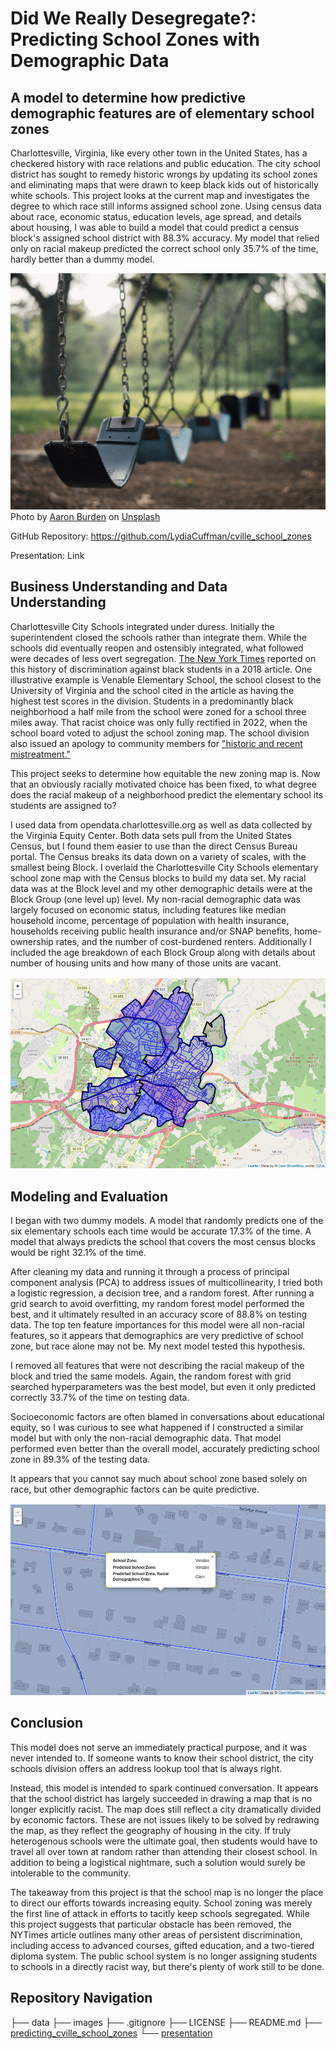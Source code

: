 # Did We Really Desegregate?: Predicting School Zones with Demographic Data
## A model to determine how predictive demographic features are of elementary school zones

Charlottesville, Virginia, like every other town in the United States, has a checkered history with race relations and public education. The city school district has sought to remedy historic wrongs by updating its school zones and eliminating maps that were drawn to keep black kids out of historically white schools. This project looks at the current map and investigates the degree to which race still informs assigned school zone. Using census data about race, economic status, education levels, age spread, and details about housing, I was able to build a model that could predict a census block's assigned school district with 88.3% accuracy. My model that relied only on racial makeup predicted the correct school only 35.7% of the time, hardly better than a dummy model.
 
![swings](images/aaron-burden-ob6O_xd67O0-unsplash.jpg)
Photo by <a href="https://unsplash.com/@aaronburden?utm_source=unsplash&utm_medium=referral&utm_content=creditCopyText">Aaron Burden</a> on <a href="https://unsplash.com/photos/ob6O_xd67O0?utm_source=unsplash&utm_medium=referral&utm_content=creditCopyText">Unsplash</a>
 
GitHub Repository: https://github.com/LydiaCuffman/cville_school_zones

Presentation: Link


## Business Understanding and Data Understanding
Charlottesville City Schools integrated under duress. Initially the superintendent closed the schools rather than integrate them. While the schools did eventually reopen and ostensibly integrated, what followed were decades of less overt segregation. <a href="https://www.nytimes.com/2018/10/16/us/charlottesville-riots-black-students-schools.html">The New York Times</a> reported on this history of discrimination against black students in a 2018 article. One illustrative example is Venable Elementary School, the school closest to the University of Virginia and the school cited in the article as having the highest test scores in the division. Students in a predominantly black neighborhood a half mile from the school were zoned for a school three miles away. That racist choice was only fully rectified in 2022, when the school board voted to adjust the school zoning map. The school division also issued an apology to community members for <a href="https://www.cvilletomorrow.org/after-half-a-century-bussing-kids-from-a-historically-black-public-housing-community-away-from-their-neighborhood-school-city-schools-votes-to-rezone-venable/">"historic and recent mistreatment."</a>

This project seeks to determine how equitable the new zoning map is. Now that an obviously racially motivated choice has been fixed, to what degree does the racial makeup of a neighborhood predict the elementary school its students are assigned to?

I used data from opendata.charlottesville.org as well as data collected by the Virginia Equity Center. Both data sets pull from the United States Census, but I found them easier to use than the direct Census Bureau portal. The Census breaks its data down on a variety of scales, with the smallest being Block. I overlaid the Charlottesville City Schools elementary school zone map with the Census blocks to build my data set. My racial data was at the Block level and my other demographic details were at the Block Group (one level up) level. My non-racial demographic data was largely focused on economic status, including features like median household income, percentage of population with health insurance, households receiving public health insurance and/or SNAP benefits, home-ownership rates, and the number of cost-burdened renters. Additionally I included the age breakdown of each Block Group along with details about number of housing units and how many of those units are vacant. 

![school zones](images/school_zones.png)

## Modeling and Evaluation

I began with two dummy models. A model that randomly predicts one of the six elementary schools each time would be accurate 17.3% of the time. A model that always predicts the school that covers the most census blocks would be right 32.1% of the time.

After cleaning my data and running it through a process of principal component analysis (PCA) to address issues of multicollinearity, I tried both a logistic regression, a decision tree, and a random forest. After running a grid search to avoid overfitting, my random forest model performed the best, and it ultimately resulted in an accuracy score of 88.8% on testing data. The top ten feature importances for this model were all non-racial features, so it appears that demographics are very predictive of school zone, but race alone may not be. My next model tested this hypothesis.

I removed all features that were not describing the racial makeup of the block and tried the same models. Again, the random forest with grid searched hyperparameters was the best model, but even it only predicted correctly 33.7% of the time on testing data.

Socioeconomic factors are often blamed in conversations about educational equity, so I was curious to see what happened if I constructed a similar model but with only the non-racial demographic data. That model performed even better than the overall model, accurately predicting school zone in 89.3% of the testing data.

It appears that you cannot say much about school zone based solely on race, but other demographic factors can be quite predictive.

![school_zone_predictions](images/school_zone_predictions.png)

## Conclusion
This model does not serve an immediately practical purpose, and it was never intended to. If someone wants to know their school district, the city schools division offers an address lookup tool that is always right.

Instead, this model is intended to spark continued conversation. It appears that the school district has largely succeeded in drawing a map that is no longer explicitly racist. The map does still reflect a city dramatically divided by economic factors. These are not issues likely to be solved by redrawing the map, as they reflect the geography of housing in the city. If truly heterogenous schools were the ultimate goal, then students would have to travel all over town at random rather than attending their closest school. In addition to being a logistical nightmare, such a solution would surely be intolerable to the community.

The takeaway from this project is that the school map is no longer the place to direct our efforts towards increasing equity. School zoning was merely the first line of attack in efforts to tacitly keep schools segregated. While this project suggests that particular obstacle has been removed, the NYTimes article outlines many other areas of persistent discrimination, including access to advanced courses, gifted education, and a two-tiered diploma system. The public school system is no longer assigning students to schools in a directly racist way, but there's plenty of work still to be done.

## Repository Navigation

├── data
├── images
├── .gitignore
├── LICENSE
├── README.md
├── [predicting_cville_school_zones](predicting_cville_school_zones.ipynb)
└── [presentation](presentation.pdf)